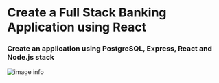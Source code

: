 # Create a Full Stack Banking Application using React
### Create an application using PostgreSQL, Express, React and Node.js stack
![image info](./pictures/image.png)
